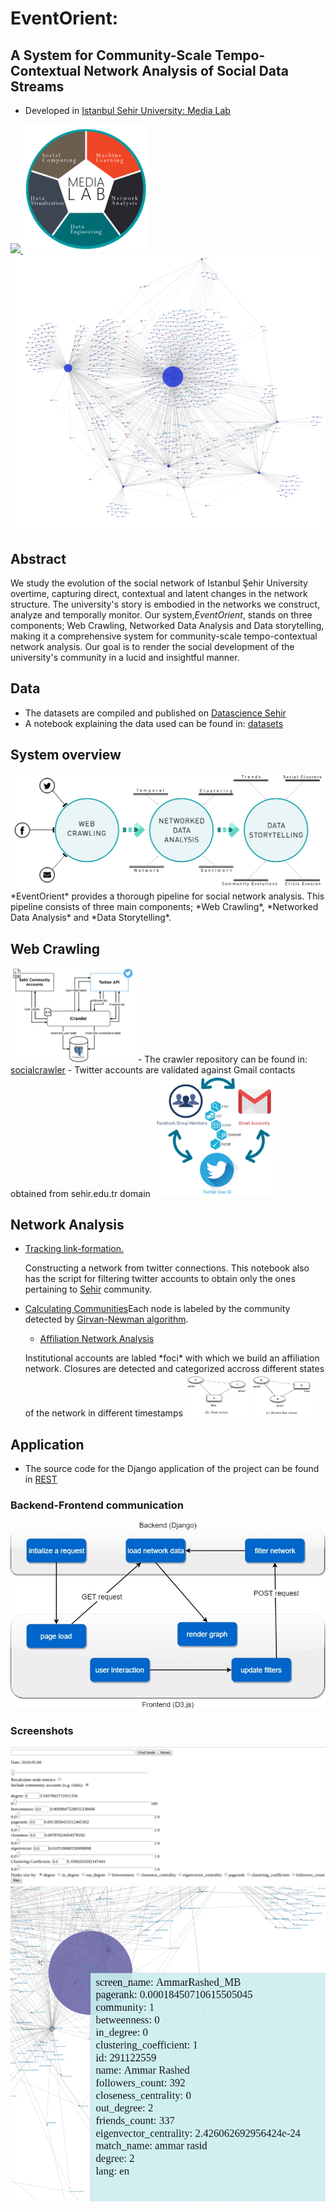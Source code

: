 # EventOrient:
## A System for Community-Scale Tempo-Contextual Network Analysis of Social Data Streams

- Developed in <a href="http://sehir.edu.tr/">Istanbul Sehir University: Media Lab
<img src="https://www.sehir.edu.tr/tr/Documents/kurumsal-kimlik/PNG_Formatinda_SEHIR_logo_1.png" width=200>
<img src="https://github.com/AmmarRashed/EventOrient/blob/master/misc/pics/medialab.jpg?raw=true" width=200>
  </a>
<img src="https://github.com/AmmarRashed/EventOrient/blob/master/misc/pics/ss2.png?raw=true">

## Abstract

We study the evolution of the social network of Istanbul Şehir University overtime, capturing direct, contextual and latent changes in the network structure. The university's story is embodied in the networks we construct, analyze and temporally monitor. Our system,*EventOrient*, stands on three components; Web Crawling, Networked Data Analysis and Data storytelling, making it a comprehensive system for community-scale tempo-contextual network analysis. Our goal is to render the social development of the university's community in a lucid and insightful manner.

## Data

- The datasets are compiled and published on <a href="http://datascience.sehir.edu.tr/main/datasets/"> Datascience Sehir</a>
- A notebook explaining the data used can be found in: <a href="https://github.com/AmmarRashed/EventOrient/blob/master/datasets/datasets.ipynb">datasets</a>


## System overview

<img src="https://github.com/AmmarRashed/EventOrient/blob/master/misc/pics/workflow.jpg?raw=true">
*EventOrient* provides a thorough pipeline for social network analysis. This pipeline consists of three main components; *Web Crawling*, *Networked Data Analysis* and *Data Storytelling*.

## Web Crawling

<img src="https://github.com/AmmarRashed/EventOrient/blob/master/misc/pics/crawler.jpg?raw=true" width=200>
- The crawler repository can be found in: <a href="https://github.com/ihsansecer/socialcrawler">socialcrawler</a>
- Twitter accounts are validated against Gmail contacts obtained from sehir.edu.tr domain
<img src="https://github.com/AmmarRashed/EventOrient/blob/master/misc/pics/accountValidating.jpg?raw=true" width=200>

## Network Analysis

- <a href="https://github.com/AmmarRashed/EventOrient/blob/master/notebooks/tracking_link_formation.ipynb">Tracking link-formation.</a> <p>Constructing a network from twitter connections. This notebook also has the script for filtering twitter accounts to obtain only the ones pertaining to <a href="http://sehir.edu.tr/">Sehir</a> community.</p>
- <a href="https://github.com/AmmarRashed/EventOrient/blob/master/notebooks/calculating_communities.ipynb">Calculating Communities</a><pr>Each node is labeled by the community detected by <a href="https://en.wikipedia.org/wiki/Girvan%E2%80%93Newman_algorithm"> Girvan-Newman algorithm</a>.
  - <a href="https://github.com/AmmarRashed/EventOrient/blob/master/notebooks/calculating_closures.ipynb"> Affiliation Network Analysis</a>
  <p> Institutional accounts are labled *foci* with which we build an affiliation network. Closures are detected and categorized accross different states of the network in different timestamps</pr>
  <img src="https://github.com/AmmarRashed/EventOrient/blob/master/misc/pics/focal.png?raw=true" width=100>
  <img src="https://github.com/AmmarRashed/EventOrient/blob/master/misc/pics/member.png?raw=true" width=100>
  
## Application

- The source code for the Django application of the project can be found in <a href="https://github.com/AmmarRashed/EventOrient/tree/master/REST"> REST</a>

### Backend-Frontend communication

<img src="https://github.com/AmmarRashed/EventOrient/blob/master/misc/pics/Django.jpg?raw=true">

### Screenshots

<img src="https://github.com/AmmarRashed/EventOrient/blob/master/misc/pics/ss.png?raw=true">
<img src="https://github.com/AmmarRashed/EventOrient/blob/master/misc/pics/ss1.png?raw=true">
